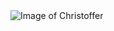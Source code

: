 <img src="img/minimalistic/presentation.JPG" id="me-presentation" class="me-presentation" alt="Image of Christoffer">  